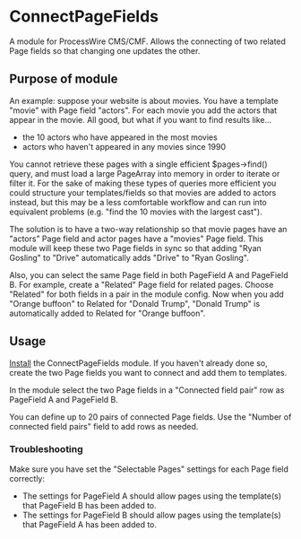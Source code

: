 # ConnectPageFields

A module for ProcessWire CMS/CMF. Allows the connecting of two related Page fields so that changing one updates the other.

## Purpose of module

An example: suppose your website is about movies. You have a template "movie" with Page field "actors". For each movie you add the actors that appear in the movie. All good, but what if you want to find results like...

* the 10 actors who have appeared in the most movies
* actors who haven't appeared in any movies since 1990

You cannot retrieve these pages with a single efficient $pages->find() query, and must load a large PageArray into memory in order to iterate or filter it. For the sake of making these types of queries more efficient you could structure your templates/fields so that movies are added to actors instead, but this may be a less comfortable workflow and can run into equivalent problems (e.g. "find the 10 movies with the largest cast").

The solution is to have a two-way relationship so that movie pages have an "actors" Page field and actor pages have a "movies" Page field. This module will keep these two Page fields in sync so that adding "Ryan Gosling" to "Drive" automatically adds "Drive" to "Ryan Gosling".

Also, you can select the same Page field in both PageField A and PageField B. For example, create a "Related" Page field for related pages. Choose "Related" for both fields in a pair in the module config. Now when you add "Orange buffoon" to Related for "Donald Trump", "Donald Trump" is automatically added to Related for "Orange buffoon".

## Usage

[Install](http://modules.processwire.com/install-uninstall/) the ConnectPageFields module. If you haven't already done so, create the two Page fields you want to connect and add them to templates.
 
In the module select the two Page fields in a "Connected field pair" row as PageField A and PageField B.

You can define up to 20 pairs of connected Page fields. Use the "Number of connected field pairs" field to add rows as needed.

### Troubleshooting

Make sure you have set the "Selectable Pages" settings for each Page field correctly: 

* The settings for PageField A should allow pages using the template(s) that PageField B has been added to.
* The settings for PageField B should allow pages using the template(s) that PageField A has been added to.